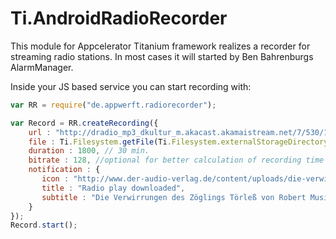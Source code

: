 # Ti.AndroidRadioRecorder
This module for Appcelerator Titanium framework realizes a recorder for streaming radio stations. In most cases it will started by Ben Bahrenburgs AlarmManager.

Inside your JS based service you can start recording with:

```javascript
var RR = require("de.appwerft.radiorecorder");

var Record = RR.createRecording({
	url : "http://dradio_mp3_dkultur_m.akacast.akamaistream.net/7/530/142684/v1/gnl.akacast.akamaistream.net/dradio_mp3_dkultur_m",
	file : Ti.Filesystem.getFile(Ti.Filesystem.externalStorageDirectory,"mysuperhörspiel"),
	duration : 1800, // 30 min.
	bitrate : 128, //optional for better calculation of recording time
	notification : {
	   icon : "http://www.der-audio-verlag.de/content/uploads/die-verwirrungen-des-zoeglings-toerless-musil-robert_978-3-86231-334-1.jpg"
	   title : "Radio play downloaded",
	   subtitle : "Die Verwirrungen des Zöglings Törleß von Robert Musil"
	}
});
Record.start();
```
